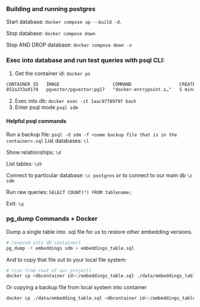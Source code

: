 ### Building and running postgres

Start database:
`docker compose up --build -d`.

Stop database:
`docker compose down`

Stop AND DROP database:
`docker compose down -v`

### Exec into database and run test queries with psql CLI:
1. Get the container id:
`docker ps`
```txt
CONTAINER ID   IMAGE                    COMMAND                  CREATED         STATUS                   PORTS                    NAMES
852a333a9170   pgvector/pgvector:pg17   "docker-entrypoint.s…"   5 minutes ago   Up 5 minutes (healthy)   0.0.0.0:5432->5432/tcp   social_data_mining-db-1
```
2. Exec into db:
`docker exec -it 1aac9778979f bash`
3. Enter psql mode
`psql sdm`

#### Helpful psql commands
Run a backup file:
`psql -d sdm -f <some backup file that is in the container>.sql`
List databases:
`\l`

Show relationships:
`\d`

List tables:
`\dt`

Connect to particular database:
`\c postgres` or to connect to our main db `\c sdm`

Run raw queries:
`SELECT COUNT(*) FROM tablename;`

Exit:
`\q`

### pg_dump Commands + Docker
Dump a single table into .sql file for us to restore other embedding versions.
```bash
# (execed into db container)
pg_dump -t embeddings sdm > embeddings_table.sql
```

And to copy that file out to your local file system:
```bash
# (run from root of our project)
docker cp <dbcontainer id>:/embeddings_table.sql ./data/embeddings_table.sql
```

Or copying a backup file from local system into container
```bash
docker cp ./data/embedding_table.sql <dbcontainer id>:/embeddings_table.sql
```
